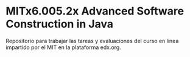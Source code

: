 # MITx6.005.2x Advanced Software Construction in Java
Repositorio para trabajar las tareas y evaluaciones del curso en línea impartido por el MIT en la plataforma edx.org.
